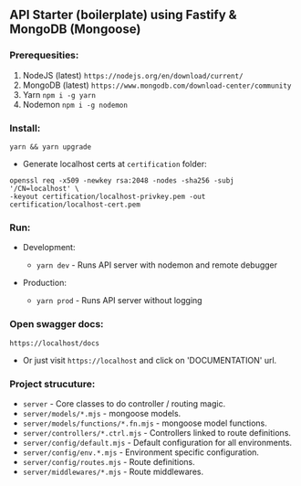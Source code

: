 ## API Starter (boilerplate) using Fastify & MongoDB (Mongoose)

### Prerequesities:
1. NodeJS (latest) `https://nodejs.org/en/download/current/`
2. MongoDB (latest) `https://www.mongodb.com/download-center/community`
3. Yarn `npm i -g yarn`
4. Nodemon `npm i -g nodemon`

### Install:
``` yarn && yarn upgrade ```

- Generate localhost certs at `certification` folder:
```
openssl req -x509 -newkey rsa:2048 -nodes -sha256 -subj '/CN=localhost' \
-keyout certification/localhost-privkey.pem -out certification/localhost-cert.pem
```

### Run:
- Development: 
    * `yarn dev` - Runs API server with nodemon and remote debugger

- Production:
    * `yarn prod` - Runs API server without logging

### Open swagger docs:
``` https://localhost/docs ```
- Or just visit `https://localhost` and click on 'DOCUMENTATION' url.

### Project strucuture:
- `server` - Core classes to do controller / routing magic.
- `server/models/*.mjs` - mongoose models.
- `server/models/functions/*.fn.mjs` - mongoose model functions.
- `server/controllers/*.ctrl.mjs` - Controllers linked to route definitions.
- `server/config/default.mjs` - Default configuration for all environments.
- `server/config/env.*.mjs` - Environment specific configuration.
- `server/config/routes.mjs` - Route definitions.
- `server/middlewares/*.mjs` - Route middlewares.